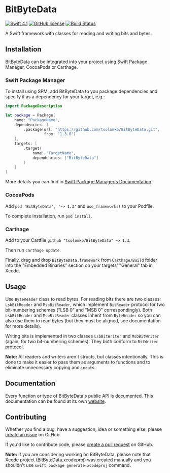 # BitByteData

[![Swift 4.1](https://img.shields.io/badge/Swift-4.1-blue.svg)](https://developer.apple.com/swift/)
[![GitHub license](https://img.shields.io/badge/license-MIT-lightgrey.svg)](https://raw.githubusercontent.com/tsolomko/BitByteData/master/LICENSE)
[![Build Status](https://travis-ci.org/tsolomko/BitByteData.svg?branch=develop)](https://travis-ci.org/tsolomko/BitByteData)

A Swift framework with classes for reading and writing bits and bytes.

## Installation

BitByteData can be integrated into your project using Swift Package Manager, CocoaPods or Carthage.

### Swift Package Manager

To install using SPM, add BitByteData to you package dependencies
and specify it as a dependency for your target, e.g.:

```swift
import PackageDescription

let package = Package(
    name: "PackageName",
    dependencies: [
        .package(url: "https://github.com/tsolomko/BitByteData.git",
                 from: "1.3.0")
    ],
    targets: [
        .target(
            name: "TargetName",
            dependencies: ["BitByteData"]
        )
    ]
)
```

More details you can find in [Swift Package Manager's Documentation](https://github.com/apple/swift-package-manager/tree/master/Documentation).

### CocoaPods

Add `pod 'BitByteData', '~> 1.3'` and `use_frameworks!` to your Podfile.

To complete installation, run `pod install`.

### Carthage

Add to your Cartfile `github "tsolomko/BitByteData" ~> 1.3`.

Then run `carthage update`.

Finally, drag and drop `BitByteData.framework` from `Carthage/Build` folder
into the "Embedded Binaries" section on your targets' "General" tab in Xcode.

## Usage

Use `ByteReader` class to read bytes.
For reading bits there are two classes: `LsbBitReader` and `MsbBitReader`, which implement `BitReader` protocol
for two bit-numbering schemes ("LSB 0" and "MSB 0" correspondingly).
Both `LsbBitReader` and `MsbBitReader` classes inherit from `ByteReader` so you can also use them to read bytes
(but they must be aligned, see documentation for more details).

Writing bits is implemented in two classes `LsbBitWriter` and `MsbBitWriter` (again, for two bit-numbering schemes).
They both conform to `BitWriter` protocol.

__Note:__ All readers and writers aren't structs, but classes intentionally.
This is done to make it easier to pass them as arguments to functions and to eliminate unnecessary copying and `inout`s.

## Documentation

Every function or type of BitByteData's public API is documented.
This documentation can be found at its own [website](http://tsolomko.github.io/BitByteData).

## Contributing

Whether you find a bug, have a suggestion, idea or something else,
please [create an issue](https://github.com/tsolomko/BitByteData/issues) on GitHub.

If you'd like to contribute code, please [create a pull request](https://github.com/tsolomko/BitByteData/pulls) on GitHub.

__Note:__ If you are considering working on BitByteData, please note that Xcode project (BitByteData.xcodeproj)
was created manually and you shouldn't use `swift package generate-xcodeproj` command.
